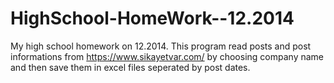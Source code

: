 # HighSchool-HomeWork--12.2014

My high school homework on 12.2014. 
This program read posts and post informations from https://www.sikayetvar.com/ by choosing company name and then save them in excel files seperated by post dates.
